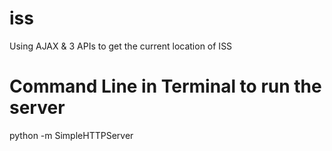# iss
Using AJAX & 3 APIs to get the current location of ISS

# Command Line in Terminal to run the server
python -m SimpleHTTPServer
